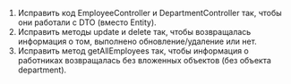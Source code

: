 1.	Исправить код EmployeeController и DepartmentController так, чтобы они работали с DTO (вместо Entity).
2.	Исправить методы update и delete так, чтобы возвращалась информация о том, выполнено обновление/удаление или нет.
3.	Исправить метод getAllEmployees так, чтобы информация о работниках возвращалась без вложенных объектов (без объекта department).
